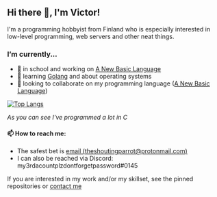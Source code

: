 ## Hi there 👋, I'm Victor!

I'm a programming hobbyist from Finland who is especially interested in low-level programming, web servers and other neat things.

### I’m currently...
  - 🔭 in school and working on [A New Basic Language](https://github.com/TheShoutingParrot/anbl)
  - 🌱 learning [Golang](https://go.dev) and about operating systems
  - 👯 looking to collaborate on my programming language ([A New Basic Language](https://github.com/TheShoutingParrot/anbl))

[![Top Langs](https://github-readme-stats.vercel.app/api/top-langs/?username=theshoutingparrot&theme=dark&layout=compact)](https://github.com/anuraghazra/github-readme-stats)

*As you can see I've programmed a lot in C*

#### 📫 How to reach me:
  - The safest bet is [email (theshoutingparrot@protonmail.com)](mailto:theshoutingparrot@protonmail.com)
  - I can also be reached via Discord: my3rdacountplzdontforgetpassword#0145

If you are interested in my work and/or my skillset, see the pinned repositories or [contact me](mailto:theshoutingparrot@protonmail.com)

<!--
**TheShoutingParrot/TheShoutingParrot** is a ✨ _special_ ✨ repository because its `README.md` (this file) appears on your GitHub profile.

Here are some ideas to get you started:

- 🔭 I’m currently working on ...
- 🌱 I’m currently learning ...
- 👯 I’m looking to collaborate on ...
- 🤔 I’m looking for help with ...
- 💬 Ask me about ...
- 📫 How to reach me: ...
- 😄 Pronouns: ...
- ⚡ Fun fact: ...
-->
